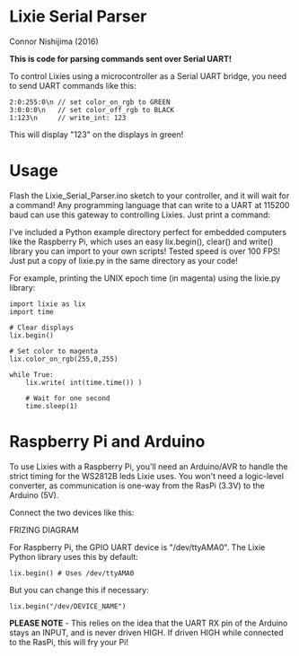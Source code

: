 # Lixie Serial Parser
Connor Nishijima (2016)

**This is code for parsing commands sent over Serial UART!**

To control Lixies using a microcontroller as a Serial UART bridge, you need to send UART commands like this:

    2:0:255:0\n // set color_on_rgb to GREEN
    3:0:0:0\n   // set color_off_rgb to BLACK
    1:123\n     // write_int: 123
    
This will display "123" on the displays in green!

# Usage

Flash the Lixie_Serial_Parser.ino sketch to your controller, and it will wait for a command!
Any programming language that can write to a UART at 115200 baud can use this gateway to controlling Lixies. Just print a command:

I've included a Python example directory perfect for embedded computers like the Raspberry Pi, which uses an easy lix.begin(), 
clear() and write() library you can import to your own scripts! Tested speed is over 100 FPS! Just put a copy of lixie.py in the same directory as your code!

For example, printing the UNIX epoch time (in magenta) using the lixie.py library:

    import lixie as lix
    import time
    
    # Clear displays
    lix.begin()
    
    # Set color to magenta
    lix.color_on_rgb(255,0,255)
    
    while True:
        lix.write( int(time.time()) )
        
        # Wait for one second
        time.sleep(1)

# Raspberry Pi and Arduino

To use Lixies with a Raspberry Pi, you'll need an Arduino/AVR to handle the strict timing for the WS2812B leds Lixie uses. You won't need a logic-level converter, as communication is one-way from the RasPi (3.3V) to the Arduino (5V).

Connect the two devices like this:

FRIZING DIAGRAM

For Raspberry Pi, the GPIO UART device is "/dev/ttyAMA0". The Lixie Python library uses this by default:

    lix.begin() # Uses /dev/ttyAMA0
    
But you can change this if necessary:

    lix.begin("/dev/DEVICE_NAME")
    
**PLEASE NOTE** - This relies on the idea that the UART RX pin of the Arduino stays an INPUT, and is never driven HIGH. If driven HIGH while connected to the RasPi, this will fry your Pi!
